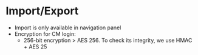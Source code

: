 [title]: #	(Import/Export)
[tags]: #	(import,faq,export,encryption,integrity)
[priority]: #	(602)
# Import/Export

- Import is only available in navigation panel 
- Encryption for CM login:
  - 256-bit encryption > AES 256. To check its integrity, we use HMAC + AES 25